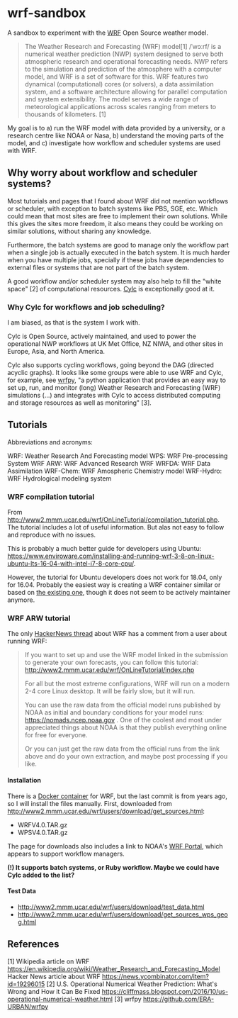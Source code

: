 # wrf-sandbox

A sandbox to experiment with the [WRF](https://github.com/wrf-model/WRF) Open Source weather model.

>The Weather Research and Forecasting (WRF) model[1] /ˈwɔːrf/ is a numerical weather prediction (NWP) system designed to serve both atmospheric research and operational forecasting needs. NWP refers to the simulation and prediction of the atmosphere with a computer model, and WRF is a set of software for this. WRF features two dynamical (computational) cores (or solvers), a data assimilation system, and a software architecture allowing for parallel computation and system extensibility. The model serves a wide range of meteorological applications across scales ranging from meters to thousands of kilometers. [1]

My goal is to a) run the WRF model with data provided by a university, or a research centre like NOAA or Nasa, b) understand the moving parts of the model, and c) investigate how workflow and scheduler systems are used with WRF.

## Why worry about workflow and scheduler systems?

Most tutorials and pages that I found about WRF did not mention workflows or scheduler, with exception to batch systems like PBS, SGE, etc. Which could mean that most sites are free to implement their own solutions. While this gives the sites more freedom, it also means they could be working on similar solutions, without sharing any knowledge.

Furthermore, the batch systems are good to manage only the workflow part when a single job is actually executed in the batch system. It is much harder when you have multiple jobs, specially if these jobs have dependencies to external files or systems that are not part of the batch system.

A good workflow and/or scheduler system may also help to fill the "white space" [2] of computational resources. [Cylc](https://cylc.github.io) is exceptionally good at it.

### Why Cylc for workflows and job scheduling?

I am biased, as that is the system I work with.

Cylc is Open Source, actively maintained, and used to power the operational NWP workflows at UK Met Office, NZ NIWA, and other sites in Europe, Asia, and North America.

Cylc also supports cycling workflows, going beyond the DAG (directed acyclic graphs). It looks like some groups were able to use WRF and Cylc, for example, see [wrfpy](https://github.com/ERA-URBAN/wrfpy), "a python application that provides an easy way to set up, run, and monitor (long) Weather Research and Forecasting (WRF) simulations (...) and integrates with Cylc to access distributed computing and storage resources as well as monitoring" [3].

## Tutorials

Abbreviations and acronyms:

WRF: Weather Research And Forecasting model
WPS: WRF Pre-processing System
WRF ARW: WRF Advanced Research WRF
WRFDA: WRF Data Assimilation
WRF-Chem: WRF Amospheric Chemistry model
WRF-Hydro: WRF Hydrological modeling system

### WRF compilation tutorial

From http://www2.mmm.ucar.edu/wrf/OnLineTutorial/compilation_tutorial.php. The tutorial includes a lot of useful information. But alas not easy to follow and reproduce with no issues.

This is probably a much better guide for developers using Ubuntu: https://www.enviroware.com/installing-and-running-wrf-3-8-on-linux-ubuntu-lts-16-04-with-intel-i7-8-core-cpu/.

However, the tutorial for Ubuntu developers does not work for 18.04, only for 16.04. Probably the easiest way is creating a WRF container similar or based on [the existing one](https://github.com/NCAR/container-wrf), though it does not seem to be actively maintainer anymore.


### WRF ARW tutorial

The only [HackerNews thread](https://news.ycombinator.com/item?id=19296015) about WRF has a comment from a user about running WRF:

>If you want to set up and use the WRF model linked in the submission to generate your own forecasts, you can follow this tutorial: http://www2.mmm.ucar.edu/wrf/OnLineTutorial/index.php
>
>For all but the most extreme configurations, WRF will run on a modern 2-4 core Linux desktop. It will be fairly slow, but it will run.
>
>You can use the raw data from the official model runs published by NOAA as initial and boundary conditions for your model runs: https://nomads.ncep.noaa.gov . One of the coolest and most under appreciated things about NOAA is that they publish everything online for free for everyone.
>
>Or you can just get the raw data from the official runs from the link above and do your own extraction, and maybe post processing if you like.

#### Installation

There is a [Docker container]() for WRF, but the last commit is from years ago, so I will install the files manually. First, downloaded from http://www2.mmm.ucar.edu/wrf/users/download/get_sources.html:

- WRFV4.0.TAR.gz
- WPSV4.0.TAR.gz

The page for downloads also includes a link to NOAA's [WRF Portal](https://esrl.noaa.gov/gsd/wrfportal/WRFPortal.html), which appears to support workflow managers.

**(!) It supports batch systems, or Ruby workflow. Maybe we could have Cylc added to the list?**

#### Test Data

- http://www2.mmm.ucar.edu/wrf/users/download/test_data.html
- http://www2.mmm.ucar.edu/wrf/users/download/get_sources_wps_geog.html

## References

[1] Wikipedia article on WRF https://en.wikipedia.org/wiki/Weather_Research_and_Forecasting_Model
Hacker News article about WRF https://news.ycombinator.com/item?id=19296015
[2] U.S. Operational Numerical Weather Prediction: What's Wrong and How it Can Be Fixed https://cliffmass.blogspot.com/2016/10/us-operational-numerical-weather.html
[3] wrfpy https://github.com/ERA-URBAN/wrfpy